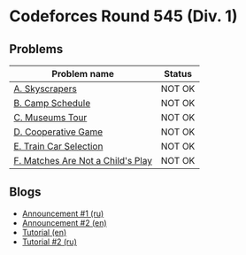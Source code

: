 # Codeforces Round 545 (Div. 1)

## Problems

|Problem name|Status|
|------------|---------|
| [A. Skyscrapers](problems/A._Skyscrapers.md)|NOT OK|
| [B. Camp Schedule](problems/B._Camp_Schedule.md)|NOT OK|
| [C. Museums Tour](problems/C._Museums_Tour.md)|NOT OK|
| [D. Cooperative Game](problems/D._Cooperative_Game.md)|NOT OK|
| [E. Train Car Selection](problems/E._Train_Car_Selection.md)|NOT OK|
| [F. Matches Are Not a Child's Play ](problems/F._Matches_Are_Not_a_Child's_Play_.md)|NOT OK|
## Blogs

- [Announcement #1 (ru)](blogs/Announcement_1_(ru).md)
- [Announcement #2 (en)](blogs/Announcement_2_(en).md)
- [Tutorial (en)](blogs/Tutorial_(en).md)
- [Tutorial #2 (ru)](blogs/Tutorial_2_(ru).md)
